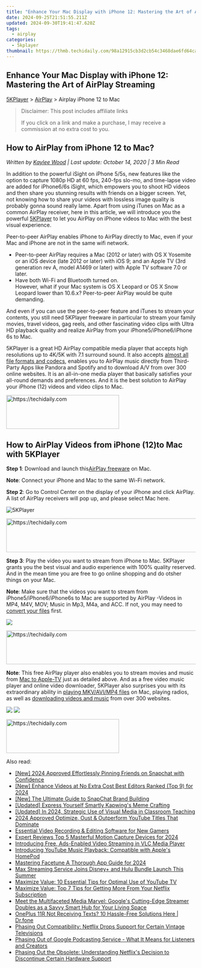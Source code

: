 ```yaml
---
title: "Enhance Your Mac Display with iPhone 12: Mastering the Art of AirPlay Streaming"
date: 2024-09-25T21:51:55.211Z
updated: 2024-09-30T19:41:47.620Z
tags:
  - airplay
categories:
  - 5kplayer
thumbnail: https://thmb.techidaily.com/98a12915cb3d2cb54c3468dae6fd64cafa98af7144806238fd48ac7236bdda16.jpg
---
```


## Enhance Your Mac Display with iPhone 12: Mastering the Art of AirPlay Streaming

[5KPlayer](https://tools.techidaily.com/5kplayer/products/) \> [AirPlay](https://tools.techidaily.com/5kplayer/airplay/) \> Airplay iPhone 12 to Mac

>  Disclaimer: This post includes affiliate links
>
>  If you click on a link and make a purchase, I may receive a commission at no extra cost to you.
>

## How to AirPlay from iPhone 12 to Mac?

 _Written by [Kaylee Wood](https://www.quora.com/profile/Amanda-Hu-21) | Last update: October 14, 2020 | 3 Min Read_

In addition to the powerful iSight on iPhone 5/5s, new features like the option to capture 1080p HD at 60 fps, 240-fps slo-mo, and time-lapse video are added for iPhone6/6s iSight, which empowers you to shoot HD videos and then share you stunning results with friends on a bigger screen. Yet, not knowing how to share your videos with lossless image quality is probably gonna sound really lame. Apart from using iTunes on Mac as a common AirPlay receiver, here in this article, we will introduce you the powerful [5KPlayer](https://tools.techidaily.com/5kplayer/products/) to let you AirPlay on iPhone videos to Mac with the best visual experience. 

Peer-to-peer AirPlay enables iPhone to AirPlay directly to Mac, even if your Mac and iPhone are not in the same wifi network. 

* Peer-to-peer AirPlay requires a Mac (2012 or later) with OS X Yosemite or an iOS device (late 2012 or later) with iOS 9; and an Apple TV (3rd generation rev A, model A1469 or later) with Apple TV software 7.0 or later.
* Have both Wi-Fi and Bluetooth turned on.  
 However, what if your Mac system is OS X Leopard or OS X Snow Leopard lower than 10.6.x? Peer-to-peer AirPlay would be quite demanding.

And even if you can use the peer-to-peer feature and iTunes to stream your contents, you still need 5KPlayer freeware in particular to stream your family movies, travel videos, gag reels, and other fascinating video clips with Ultra HD playback quality and realize AirPlay from your iPhone5/iPhone6/iPhone 6s to Mac. 

5KPlayer is a great HD AirPlay compatible media player that accepts high resolutions up to 4K/5K with 7.1 surround sound. It also accepts [almost all file formats and codecs](https://tools.techidaily.com/5kplayer/airplay/), enables you to AirPlay music directly from Third-Party Apps like Pandora and Spotify and to download A/V from over 300 online websites. It is an all-in-one media player that basically satisfies your all-round demands and preferences. And it is the best solution to AirPlay your iPhone (12) videos and video clips to Mac.

<!-- affiliate ads begin -->
<a href="https://homestyler.sjv.io/c/5597632/1943750/22993" target="_top" id="1943750">
  <img src="//a.impactradius-go.com/display-ad/22993-1943750" border="0" alt="https://techidaily.com" width="300" height="90"/>
</a>
<img height="0" width="0" src="https://homestyler.sjv.io/i/5597632/1943750/22993" style="position:absolute;visibility:hidden;" border="0" />
<!-- affiliate ads end -->

## How to AirPlay Videos from iPhone (12)to Mac with 5KPlayer

**Step 1**: Download and launch this[AirPlay freeware](https://tools.techidaily.com/5kplayer/airplay/) on Mac. 

**Note**: Connect your iPhone and Mac to the same Wi-Fi network.

**Step 2**: Go to Control Center on the display of your iPhone and click AirPlay. A list of AirPlay receivers will pop up, and please select Mac here. 

![5KPlayer](https://www.5kplayer.com/airplay/img/5kplayer.jpg) 

<!-- affiliate ads begin -->
<a href="https://appsumo.8odi.net/c/5597632/2052063/7443" target="_top" id="2052063">
  <img src="//a.impactradius-go.com/display-ad/7443-2052063" border="0" alt="https://techidaily.com" width="728" height="90"/>
</a>
<img height="0" width="0" src="https://appsumo.8odi.net/i/5597632/2052063/7443" style="position:absolute;visibility:hidden;" border="0" />
<!-- affiliate ads end -->

**Step 3**: Play the video you want to stream from iPhone to Mac. 5KPlayer grants you the best visual and audio experience with 100% quality reserved. And in the mean time you are free to go online shopping and do otsher things on your Mac. 

**Note**: Make sure that the videos you want to stream from iPhone5/iPhone6/iPhone6s to Mac are supported by AirPlay -Videos in MP4, M4V, MOV; Music in Mp3, M4a, and ACC. If not, you may need to [convert your files](https://tools.techidaily.com/5kplayer/products/) first. 

![](https://www.5kplayer.com/airplay/img/5kplayer-solveairdelay-yxt-030301.jpg)

<!-- affiliate ads begin -->
<a href="https://ephamedtechinc.pxf.io/c/5597632/2137228/26400" target="_top" id="2137228">
  <img src="//a.impactradius-go.com/display-ad/26400-2137228" border="0" alt="https://techidaily.com" width="728" height="90"/>
</a>
<img height="0" width="0" src="https://ephamedtechinc.pxf.io/i/5597632/2137228/26400" style="position:absolute;visibility:hidden;" border="0" />
<!-- affiliate ads end -->

**Note**: This free AirPlay player also enables you to stream movies and music from [Mac to Apple-TV](https://tools.techidaily.com/5kplayer/airplay/) just as detailed above. And as a free video music player and online video downloader, 5KPlayer also surprises you with its extraordinary ability in [playing MKV/AVI/MP4 files](https://tools.techidaily.com/5kplayer/video-music-player/) on Mac, playing radios, as well as [downloading videos and music](https://tools.techidaily.com/5kplayer/youtube-download/) from over 300 websites.

[![](https://www.5kplayer.com/airplay/../button/freedownbackmac.png)](https://tools.techidaily.com/5kplayer/products/) [![](https://www.5kplayer.com/airplay/../button/freedownwhitewin.png)](https://tools.techidaily.com/5kplayer/products/)

<!-- affiliate ads begin -->
<a href="https://aligracehair.sjv.io/c/5597632/2006941/19272" target="_top" id="2006941">
  <img src="//a.impactradius-go.com/display-ad/19272-2006941" border="0" alt="https://techidaily.com" width="300" height="90"/>
</a>
<img height="0" width="0" src="https://aligracehair.sjv.io/i/5597632/2006941/19272" style="position:absolute;visibility:hidden;" border="0" />
<!-- affiliate ads end -->

<ins class="adsbygoogle"
     style="display:block"
     data-ad-format="autorelaxed"
     data-ad-client="ca-pub-7571918770474297"
     data-ad-slot="1223367746"></ins>

<ins class="adsbygoogle"
     style="display:block"
     data-ad-client="ca-pub-7571918770474297"
     data-ad-slot="8358498916"
     data-ad-format="auto"
     data-full-width-responsive="true"></ins>

<span class="atpl-alsoreadstyle">Also read:</span>
<div><ul>
<li><a href="https://snapchat-videos.techidaily.com/new-2024-approved-effortlessly-pinning-friends-on-snapchat-with-confidence/"><u>[New] 2024 Approved Effortlessly Pinning Friends on Snapchat with Confidence</u></a></li>
<li><a href="https://facebook-record-videos.techidaily.com/new-enhance-videos-at-no-extra-cost-best-editors-ranked-top-9-for-2024/"><u>[New] Enhance Videos at No Extra Cost Best Editors Ranked (Top 9) for 2024</u></a></li>
<li><a href="https://snapchat-videos.techidaily.com/new-the-ultimate-guide-to-snapchat-brand-building/"><u>[New] The Ultimate Guide to SnapChat Brand Building</u></a></li>
<li><a href="https://some-techniques.techidaily.com/updated-express-yourself-smartly-kapwings-meme-crafting/"><u>[Updated] Express Yourself Smartly Kapwing's Meme Crafting</u></a></li>
<li><a href="https://fox-hovers.techidaily.com/updated-in-2024-strategic-use-of-visual-media-in-classroom-teaching/"><u>[Updated] In 2024, Strategic Use of Visual Media in Classroom Teaching</u></a></li>
<li><a href="https://extra-guidance.techidaily.com/2024-approved-optimize-oust-and-outperform-youtube-titles-that-dominate/"><u>2024 Approved Optimize, Oust & Outperform YouTube Titles That Dominate</u></a></li>
<li><a href="https://video-capture.techidaily.com/essential-video-recording-and-editing-software-for-new-gamers/"><u>Essential Video Recording & Editing Software for New Gamers</u></a></li>
<li><a href="https://some-techniques.techidaily.com/expert-reviews-top-5-masterful-motion-capture-devices-for-2024/"><u>Expert Reviews Top 5 Masterful Motion Capture Devices for 2024</u></a></li>
<li><a href="https://media-tips.techidaily.com/introducing-free-ads-enabled-video-streaming-in-vlc-media-player/"><u>Introducing Free, Ads-Enabled Video Streaming in VLC Media Player</u></a></li>
<li><a href="https://media-tips.techidaily.com/introducing-youtube-music-playback-compatible-with-apples-homepod/"><u>Introducing YouTube Music Playback: Compatible with Apple's HomePod</u></a></li>
<li><a href="https://extra-support.techidaily.com/mastering-facetune-a-thorough-app-guide-for-2024/"><u>Mastering Facetune A Thorough App Guide for 2024</u></a></li>
<li><a href="https://media-tips.techidaily.com/max-streaming-service-joins-disneyplus-and-hulu-bundle-launch-this-summer/"><u>Max Streaming Service Joins Disney+ and Hulu Bundle Launch This Summer</u></a></li>
<li><a href="https://media-tips.techidaily.com/maximize-value-10-essential-tips-for-optimal-use-of-youtube-tv/"><u>Maximize Value: 10 Essential Tips for Optimal Use of YouTube TV</u></a></li>
<li><a href="https://media-tips.techidaily.com/maximize-value-top-7-tips-for-getting-more-from-your-netflix-subscription/"><u>Maximize Value: Top 7 Tips for Getting More From Your Netflix Subscription</u></a></li>
<li><a href="https://media-tips.techidaily.com/meet-the-multifaceted-media-marvel-googles-cutting-edge-streamer-doubles-as-a-savvy-smart-hub-for-your-living-space/"><u>Meet the Multifaceted Media Marvel: Google's Cutting-Edge Streamer Doubles as a Savvy Smart Hub for Your Living Space</u></a></li>
<li><a href="https://fix-guide.techidaily.com/oneplus-11r-not-receiving-texts-10-hassle-free-solutions-here-drfone-by-drfone-fix-android-problems-fix-android-problems/"><u>OnePlus 11R Not Receiving Texts? 10 Hassle-Free Solutions Here | Dr.fone</u></a></li>
<li><a href="https://media-tips.techidaily.com/phasing-out-compatibility-netflix-drops-support-for-certain-vintage-televisions/"><u>Phasing Out Compatibility: Netflix Drops Support for Certain Vintage Televisions</u></a></li>
<li><a href="https://media-tips.techidaily.com/phasing-out-of-google-podcasting-service-what-it-means-for-listeners-and-creators/"><u>Phasing Out of Google Podcasting Service - What It Means for Listeners and Creators</u></a></li>
<li><a href="https://media-tips.techidaily.com/phasing-out-the-obsolete-understanding-netflixs-decision-to-discontinue-certain-hardware-support/"><u>Phasing Out the Obsolete: Understanding Netflix's Decision to Discontinue Certain Hardware Support</u></a></li>
</ul></div>

